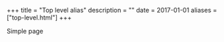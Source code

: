 +++
title = "Top level alias"
description = ""
date = 2017-01-01
aliases = ["top-level.html"]
+++

Simple page
